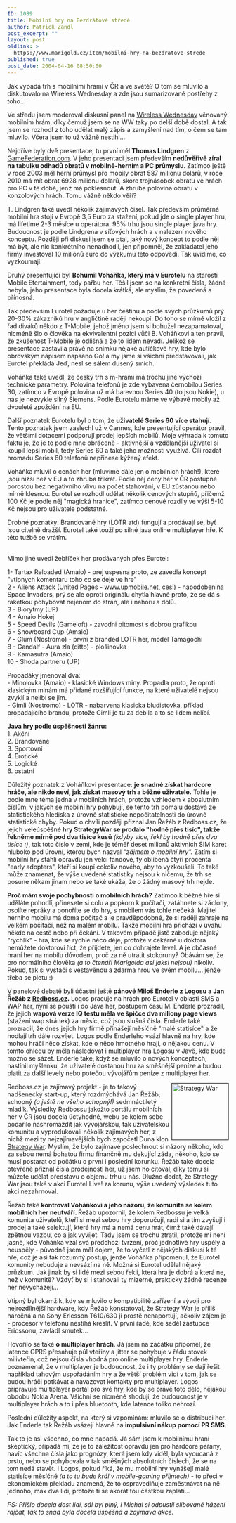 ```yaml
---
ID: 1089
title: Mobilní hry na Bezdrátové středě
author: Patrick Zandl
post_excerpt: ""
layout: post
oldlink: >
  https://www.marigold.cz/item/mobilni-hry-na-bezdratove-strede
published: true
post_date: 2004-04-16 08:50:00
---
```

Jak vypadá trh s mobilními hrami v ČR a ve světě? O tom se mluvilo a diskutovalo na Wireless Wednesday a zde jsou sumarizované postřehy z toho...<!--more--><p>
Ve středu jsem moderoval diskusní panel na <A href="http://www.tuesday.cz/detailAkce.aspx?id=187" target=_blank>Wireless Wednesday</A> věnovaný mobilním hrám, díky čemuž jsem se na WW taky po delší době dostal. A tak jsem se rozhodl z toho udělat malý zápis a zamyšlení nad tím, o čem se tam mluvilo. Včera jsem to už vážně nestihl...</p>

<p>
Nejdříve byly dvě presentace, tu první měl <STRONG>Thomas Lindgren</STRONG> z <A href="http://www.gamefederation.com/" target=_blank>GameFederation.com</A>. V jeho presentaci jsem především <STRONG>nedůvěřivě zíral na tabulku odhadů obratů v mobilně-herním a PC průmyslu. </STRONG>Zatímco ještě v roce 2003 měl herní průmysl pro mobily obrat 587 milionu dolarů, v roce 2010 má mít obrat 6928 milionu dolarů, skoro trojnásobek obratu ve hrách pro PC v té době, jenž má poklesnout. A zhruba polovina obratu v konzolových hrách. Tomu vážně někdo věří? </p>

<p>
T. Lindgren také uvedl několik zajímavých čísel. Tak především průměrná mobilní hra stojí v Evropě 3,5 Euro za stažení, pokud jde o single player hru, má lifetime 2-3 měsíce u operátora. 95% trhu jsou single player java hry. Budoucnost je podle Lindgrena v síťových hrách a v nalezení nového konceptu. Později při diskusi jsem se ptal, jaký nový koncept to podle něj má být, ale nic konkrétního nenadhodil, jen připomněl, že zakladatel jeho firmy investoval 10 milionů euro do výzkumu této odpovědi. Tak uvidíme, co vyzkoumají. </p>

<p>
Druhý presentující byl <STRONG>Bohumil Voháňka, který má v Eurotelu</STRONG> na starosti Mobile Etertainment, tedy pařbu her. Těšil jsem se na konkrétní čísla, žádná nebyla, jeho presentace byla docela krátká, ale myslím, že povedená a přínosná. </p>

<p>
Tak především Eurotel požaduje u her češtinu a podle svých průzkumů prý 20-30% zákazníků hru v angličtině raději nekoupí. Do toho se mírně vložil z řad diváků někdo z T-Mobile, jehož jméno jsem si bohužel nezapamatoval, nicméně šlo o člověka na ekvivalentní pozici vůči B. Voháňkovi a ten pravil, že zkušenost T-Mobile je odlišná a že to lidem nevadí. Jelikož se presentace zastavila právě na snímku nějaké autíčkové hry, kde bylo obrovským nápisem napsáno Go! a my jsme si všichni představovali, jak Eurotel překládá Jeď, nesl se sálem dusený smích.</p>

<p>
Voháňka také uvedl, že český trh s m-hrami má trochu jiné výchozí technické parametry. Polovina telefonů je zde vybavena černobílou Series 30, zatímco v Evropě polovina už má barevnou Series 40 (to jsou Nokie), u nás je nezvykle silný Siemens. Podle Eurotelu máme ve výbavě mobily až dvouleté zpoždění na EU. </p>

<p>
Další poznatek Eurotelu byl o tom, že <STRONG>uživatelé Series 60 více stahují</STRONG>. Tento poznatek jsem zaslechl už v Cannes, kde presentující operátor pravil, že většími dotacemi podporují prodej lepších mobilů. Moje výhrada k tomuto faktu je, že je to podle mne obráceně - aktivnější a vzdělanější uživatel si koupil lepší mobil, tedy Series 60 a také jeho možnosti využívá. Čili rozdat hromadu Series 60 telefonů nepřinese kýžený efekt. </p>

<p>
Voháňka mluvil o cenách her (mluvíme dále jen o mobilních hrách!), které jsou nižší než v EU a to zhruba třikrát. Podle něj ceny her v ČR postupně porostou bez negativního vlivu na počet stahování, v EU zůstanou nebo mírně klesnou. Eurotel se rozhodl udělat několik cenových stupňů, přičemž 100 Kč je podle něj "magická hranice", zatímco cenové rozdíly ve výši 5-10 Kč nejsou pro uživatele podstatné. </p>

<p>
Drobné poznatky: Brandované hry (LOTR atd) fungují a prodávají se, byť jsou citelně dražší. Eurotel také touží po silné java online multiplayer hře. K této tužbě se vrátím. </p>

<p>
<BR>Mimo jiné uvedl žebříček her prodávaných přes Eurotel: </p>

<p>
1- Tartax Reloaded (Amaio) - prej uspesna proto, ze zavedla koncept "vtipnych komentaru toho co se deje ve hre" <BR>2 - Aliens Attack (United Pages - <A href="http://www.upmobile.net/">www.upmobile.net</A>, cesi) - napodobenina Space Invaders, prý se ale oproti originálu chytla hlavně proto, že se dá s raketkou pohybovat nejenom do stran, ale i nahoru a dolů. <BR>3 - Biorytmy (UP) <BR>4 - Amaio Hokej <BR>5 - Speed Devils (Gameloft) - zavodni pitomost s dobrou grafikou <BR>6 - Snowboard Cup (Amaio) <BR>7 - Glum (Nostromo) - prvni z branded LOTR her, model Tamagochi <BR>8 - Gandalf - Aura zla (ditto) - plošinovka <BR>9 - Kamasutra (Amaio) <BR>10 - Shoda partneru (UP) </p>

<p>
Propadáky jmenoval dva:&#160;<BR>- Minolovka (Amaio) - klasické Windows miny. Propadla proto, že oproti klasickým minám má přidané rozšiřující funkce, na které uživatelé nejsou zvyklí a nelíbí se jim. <BR>- Gimli (Nostromo) - LOTR - nabarvena klasicka bludistovka, příklad propadajícího brandu, protože Gimli je tu za debila a to se lidem nelíbí.</p>

<p>
<STRONG>Java hry podle úspěšnosti žánru:</STRONG><BR>1. Akční<BR>2. Brandované<BR>3. Sportovní<BR>4. Erotické<BR>5. Logické<BR>6. ostatní</p>

<p>
Důležitý poznatek z Voháňkovi presentace: <STRONG>je snadné získat hardcore hráče, ale nikdo neví, jak získat masový trh a běžné uživatele.</STRONG> Tohle je podle mne téma jedna v mobilních hrách, protože vzhledem k aboslutním číslům, v jakých se mobilní hry pohybují, se tento trh pomalu dostává ze statistického hlediska z úrovně statistické nepočitatelnosti do úrovně statistické chyby. Pokud o chvíli později přiznal Jan Řežáb z Redboss.cz, že jejich veleúspěšné<STRONG> hry StrategyWar se prodalo "hodně přes tisíc", takže řekněme mírně pod dva tisíce kusů</STRONG> <EM>(kdyby více, řekl by hodně přes dva tisíce :)</EM>, tak toto číslo v zemi, kde je téměř deset milionů aktivních SIM karet hluboko pod úrovní, kterou bych nazval <EM>"zájmem o mobilní hry".</EM> Zatím si mobilní hry stáhli opravdu jen velcí fandové, ty oblíbená čtyři procenta "early adopters", kteří si koupí cokoliv nového, aby to vyzkoušeli. To také může znamenat, že výše uvedené statistiky nejsou k ničemu, že trh se posune někam jinam nebo se také ukáža, že o žádný masový trh nejde.</p>

<p>
<STRONG>Proč mám svoje pochybnosti o mobilních hrách?</STRONG> Zatímco k běžné hře si uděláte pohodlí, přinesete si colu a popkorn k počítači, zatáhnete si záclony, osolíte repráky a ponoříte se do hry, s mobilem vás tohle nečeká. Majitel herního mobilu má doma počítač a je pravděpodobné, že si raději zahraje na velkém počítači, než na malém mobilu. Takže mobilní hra přichází v úvahu někde na cestě nebo při čekání. V takovém případě jistě zaboduje nějaký "rychlík" - hra, kde se rychle něco děje, protože v čekárně u doktora nemůžete doktorovi říct, že přijdete, jen co dohrajete level. A je občasné hraní her na mobilu důvodem, proč za ně utratit stokoruny? Obávám se, že pro normálního člověka <EM>(a to čtenáři Marigolda asi jaksi nejsou)</EM> nikoliv. Pokud, tak si vystačí s vestavěnou a zdarma hrou ve svém mobilu... jenže třeba se pletu :)</p>

<p>
V panelové debatě byli účastni ještě <STRONG>pánové Miloš Enderle z </STRONG><A href="http://www.logos.cz/" target=_blank><STRONG>Logosu</STRONG></A><STRONG> a Jan Řežáb z </STRONG><A href="http://www.redboss.cz/" target=_blank><STRONG>Redboss.cz</STRONG></A><STRONG>.</STRONG> Logos pracuje na hrách pro Eurotel v oblasti SMS a WAP her, nyní se pouští i do Java her, postupem času M. Enderle prozradil, že jejich <STRONG>wapová verze IQ testu měla ve špičce dva miliony page views</STRONG> (stažení wap stránek) za měsíc, což jsou slušná čísla. Enderle také prozradil, že dnes jejich hry firmě přinášejí měsíčně "malé statisíce" a že hodlají trh dále rozvíjet. Logos podle Enderleho vsází hlavně na hry, kde mohou hráči něco získat, kde o něco hmotného hrají, o nějakou cenu. V tomto ohledu by měla následovat i multiplayer hra Logosu v Javě, kde bude možno se sázet. Enderle také, když se mluvilo o nových konceptech, nastínil myšlenku, že uživatelé dostanou hru za směšnější peníze a budou platit za další levely nebo potečou vývojářům peníze z multiplayer her. </p>

<p>
<IMG height=128 alt="Strategy War" src="/wp-content/uploads/strategywar.gif" width=128 align=right border=1>Redboss.cz je zajímavý projekt - je to takový nadšenecký start-up, který rozdmýchává Jan Řežáb, schopný <EM>(a ještě ne všeho schopný!)</EM> sedmnáctiletý mladík. Výsledky Redbossu jakožto portálu mobilních her v ČR jsou docela úctyhodné, webu se kolem sebe podařilo nashromáždit jak vývojářskou, tak uživatelskou komunitu a vyprodukovali několik zajímavých her, z nichž mezi ty nejzajímavějších bych započetl Duna klon <A href="http://www.redboss.cz/cz/shop_j2me/view_game.php?id=490" target=_blank>Strategy War</A>. Myslím, že bylo zajímavé poslechnout si názory někoho, kdo za sebou nemá bohatou firmu finančně mu dekující záda, někoho, kdo se musí postarat od počátku o první i poslední korunku. Řežáb také docela otevřeně přiznal čísla prodejnosti her, už jsem ho citoval, díky tomu si můžete udělat představu o objemu trhu u nás. Dlužno dodat, že Strategy War jsou také v akci Eurotel Live! za korunu, výše uvedený výsledek tuto akci nezahrnoval. </p>

<p>
Řežáb také <STRONG>kontroval Voháňkovi a jeho názoru, že komunita se kolem mobilních her neutváří. </STRONG>Řežáb upozornil, že kolem Redbossu je velká komunita uživatelů, kteří si mezi sebou hry doporučují, radí si a tím zvyšují i prodej a také selektují, které hry má a nemá cenu hrát, čímž také dávají zpětnou vazbu, co a jak vyvíjet. Tady jsem se trochu ztratil, protože mi není jasné, kde Voháňka vzal svá předchozí tvrzení, proč jednotlivé hry uspěly a neuspěly - původně jsem měl dojem, že to vyčetl z nějakých diskusí k té hře, což je asi tak rozumný postup, jenže Voháňka připomenul, že Eurotel komunity nebuduje a nevsází na ně. Možná si Eurotel udělal nějaký průzkum. Jak jinak by si lidé mezi sebou řekli, která hra je dobrá a která ne, než v komunitě? Vždyť by si i stahovali ty mizerné, prakticky žádné recenze her nevycházejí...</p>

<p>
Vtipný byl okamžik, kdy se mluvilo o kompatibilitě zařízení a vývoji pro nejrozdílnější hardware, kdy Řežáb konstatoval, že Strategy War je příliš náročná a na Sony Ericsson T610/630 ji prostě nenaportují, ačkoliv zájem je - procesor v telefonu nestíhá kreslit. V první řadě, kde seděl zástupce Ericssonu, zavládl smutek... </p>

<p>
Hovořilo se také <STRONG>o multiplayer hrách</STRONG>. Já jsem na začátku připoměl, že latence GPRS přesahuje půl vteřiny a jitter se pohybuje v řádu stovek milivteřin, což nejsou čísla vhodná pro online multiplayer hry. Enderle poznamenal, že v multiplayer je budoucnost, že i ty problémy se dají řešit například tahovým uspořádáním hry a že větší problém vidí v tom, jak se budou hráči potkávat a navazovat kontakty pro multiplayer. Logos připravuje multiplayer portál pro své hry, kde by se právě toto dělo, nějakou obdobu Nokia Arena. Všichni se nicméně shodují, že budoucnost je v multiplayer hrách a to i přes bluetooth, kde latence toliko nehrozí.</p>

<p>
Poslední důležitý aspekt, na který si vzpomínám: mluvilo se o distribuci her. Jak Enderle tak Řežáb vsázejí hlavně na <STRONG>impulsivní nákup pomocí PR SMS</STRONG>. </p>

<p>
Tak to je asi všechno, co mne napadá. Já sám jsem k mobilnímu hraní skeptický, připadá mi, že je to záležitost opravdu jen pro hardcore pařany, navíc všechna čísla jako prognózy, která jsem kdy viděl, byla vycucaná z prstu, nebo se pohybovala v tak směšných absolutních číslech, že se na tom nedá stavět. I Logos, pokud říká, že mu mobilní hry vynášejí malé statisíce měsíčně <EM>(a to tu bude král v mobile-gaming příjmech)</EM> - to přeci v ekonomickém překladu znamená, že to ospravedlňuje zaměstnávat na ně jednoho, max dva lidi, protože ti se akorát tou částkou zaplatí...</p>

<p>
<EM>PS: Přišlo docela dost lidí, sál byl plný, i Michal si odpustil slibované házení rajčat, tak to snad byla docela úspěšná a zajímavá akce.</EM></p>

